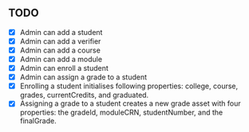 ## TODO
- [x] Admin can add a student 
- [x] Admin can add a verifier
- [x] Admin can add a course
- [x] Admin can add a module
- [x] Admin can enroll a student
- [x] Admin can assign a grade to a student
- [x] Enrolling a student initialises following properties: college, course, grades, currentCredits, and graduated.
- [x] Assigning a grade to a student creates a new grade asset with four properties: the gradeId, moduleCRN, studentNumber, and the finalGrade.